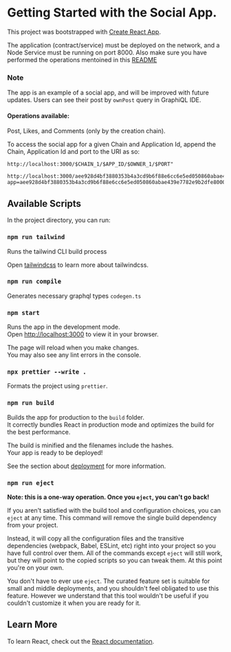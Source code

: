 # Getting Started with the Social App.

This project was bootstrapped with [Create React App](https://github.com/facebook/create-react-app).

The application (contract/service) must be deployed on the network, and a Node Service must be running
on port 8000. Also make sure you have performed the operations mentoined in this [README](../README.md)

### Note

The app is an example of a social app, and will be improved with future updates. Users can see their post by `ownPost` query in GraphiQL IDE.

#### Operations available:

Post, Likes, and Comments (only by the creation chain).

To access the social app for a given Chain and Application Id, append the Chain, Application Id and port to the URI as so:

```
http://localhost:3000/$CHAIN_1/$APP_ID/$OWNER_1/$PORT"

http://localhost:3000/aee928d4bf3880353b4a3cd9b6f88e6cc6e5ed050860abae439e7782e9b2dfe8?app=aee928d4bf3880353b4a3cd9b6f88e6cc6e5ed050860abae439e7782e9b2dfe8000000000000000000000000aee928d4bf3880353b4a3cd9b6f88e6cc6e5ed050860abae439e7782e9b2dfe8020000000000000000000000&owner=019d0849200869c4c88493db9966afad44194714cf76ed5d0639a7cdc37cb286&port=8080
```

## Available Scripts

In the project directory, you can run:

### `npm run tailwind`

Runs the tailwind CLI build process

Open [tailwindcss](https://tailwindcss.com/docs/installation) to learn more about tailwindcss.

### `npm run compile`

Generates necessary graphql types `codegen.ts`

### `npm start`

Runs the app in the development mode.\
Open [http://localhost:3000](http://localhost:3000) to view it in your browser.

The page will reload when you make changes.\
You may also see any lint errors in the console.

### `npx prettier --write .`

Formats the project using `prettier`.

### `npm run build`

Builds the app for production to the `build` folder.\
It correctly bundles React in production mode and optimizes the build for the best performance.

The build is minified and the filenames include the hashes.\
Your app is ready to be deployed!

See the section about [deployment](https://facebook.github.io/create-react-app/docs/deployment) for more information.

### `npm run eject`

**Note: this is a one-way operation. Once you `eject`, you can't go back!**

If you aren't satisfied with the build tool and configuration choices, you can `eject` at any time. This command will remove the single build dependency from your project.

Instead, it will copy all the configuration files and the transitive dependencies (webpack, Babel, ESLint, etc) right into your project so you have full control over them. All of the commands except `eject` will still work, but they will point to the copied scripts so you can tweak them. At this point you're on your own.

You don't have to ever use `eject`. The curated feature set is suitable for small and middle deployments, and you shouldn't feel obligated to use this feature. However we understand that this tool wouldn't be useful if you couldn't customize it when you are ready for it.

## Learn More

To learn React, check out the [React documentation](https://reactjs.org/).
